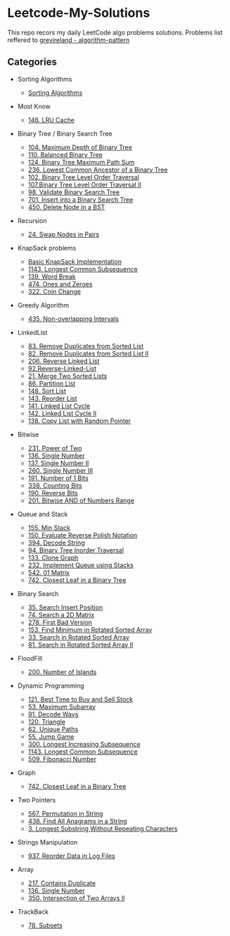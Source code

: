 # Leetcode-My-Solutions
This repo recors my daily LeetCode algo problems solutions.
Problems list reffered to [greyireland - algorithm-pattern](https://github.com/greyireland/algorithm-pattern)

## Categories
- Sorting Algorithms
    - [Sorting Algorithms](https://github.com/MarekZhang/Leetcode-My-Solutions/tree/master/Sorting%20Algorithms) 

- Most Know
    - [146. LRU Cache](https://github.com/MarekZhang/Leetcode-My-Solutions/tree/master/146.%20LRU%20Cache/src)

- Binary Tree / Binary Search Tree
    - [104. Maximum Depth of Binary Tree](https://github.com/MarekZhang/Leetcode-My-Solutions/tree/master/104.Maximum%20Depth%20of%20Binary%20Tree/src)
    - [110. Balanced Binary Tree](https://github.com/MarekZhang/Leetcode-My-Solutions/tree/master/110.Balanced%20Binary%20Tree/src)
    - [124. Binary Tree Maximum Path Sum](https://github.com/MarekZhang/Leetcode-My-Solutions/tree/master/124.%20Binary%20Tree%20Maximum%20Path%20Sum/src)
    - [236. Lowest Common Ancestor of a Binary Tree](https://github.com/MarekZhang/Leetcode-My-Solutions/tree/master/236.Lowest%20Common%20Ancestor%20of%20a%20Binary%20Tree/src)
    - [102. Binary Tree Level Order Traversal](https://github.com/MarekZhang/Leetcode-My-Solutions/tree/master/102.Binary%20Tree%20Level%20Order%20Traversal/src)
    - [107.Binary Tree Level Order Traversal II](https://github.com/MarekZhang/Leetcode-My-Solutions/tree/master/107.Binary%20Tree%20Level%20Order%20Traversal%20II/src)
    - [98. Validate Binary Search Tree](https://github.com/MarekZhang/Leetcode-My-Solutions/tree/master/98.Validate%20Binary%20Search%20Tree/src)
    - [701. Insert into a Binary Search Tree](https://github.com/MarekZhang/Leetcode-My-Solutions/tree/master/701.%20Insert%20into%20a%20Binary%20Search%20Tree/src)
    - [450. Delete Node in a BST](https://github.com/MarekZhang/Leetcode-My-Solutions/tree/master/450.Delete%20Node%20in%20a%20BST/src)

- Recursion
    - [24. Swap Nodes in Pairs](https://github.com/MarekZhang/Leetcode-My-Solutions/tree/master/24.Swap%20Nodes%20in%20Pairs/src)

- KnapSack problems
    - [Basic KnapSack Implementation](https://github.com/MarekZhang/Leetcode-My-Solutions/tree/master/DP%20Knapsack%20Problem/src)
    - [1143. Longest Common Subsequence](https://github.com/MarekZhang/Leetcode-My-Solutions/tree/master/1143.%20Longest%20Common%20Subsequence/src)
    - [139. Word Break](https://github.com/MarekZhang/Leetcode-My-Solutions/tree/master/139.%20Word%20Break/src)
    - [474. Ones and Zeroes](https://github.com/MarekZhang/Leetcode-My-Solutions/tree/master/474.%20Ones%20and%20Zeroes/src)
    - [322. Coin Change](https://github.com/MarekZhang/Leetcode-My-Solutions/tree/master/322.%20Coin%20Change/src)


- Greedy Algorithm
    - [435. Non-overlapping Intervals](https://github.com/MarekZhang/Leetcode-My-Solutions/tree/master/435.%20Non-overlapping%20Intervals/src)
  
  
- LinkedList
    - [83. Remove Duplicates from Sorted List](https://github.com/MarekZhang/Leetcode-My-Solutions/tree/master/83.Remove-Duplicated-List/src)
    - [82. Remove Duplicates from Sorted List II](https://github.com/MarekZhang/Leetcode-My-Solutions/tree/master/82.Remove-Duplicate-From-Sorted-List-II/src)
    - [206. Reverse Linked List](https://github.com/MarekZhang/Leetcode-My-Solutions/tree/master/206.Reverse-Linked-List/src)
    - [92.Reverse-Linked-List](https://github.com/MarekZhang/Leetcode-My-Solutions/tree/master/92.Reverse-Linked-List/src)
    - [21. Merge Two Sorted Lists](https://github.com/MarekZhang/Leetcode-My-Solutions/tree/master/21.%20Merge%20Two%20Sorted%20Lists/src)
    - [86. Partition List](https://github.com/MarekZhang/Leetcode-My-Solutions/tree/master/86.Partition-List/src)
    - [148. Sort List](https://github.com/MarekZhang/Leetcode-My-Solutions/tree/master/148.Sort%20List/src)
    - [143. Reorder List](https://github.com/MarekZhang/Leetcode-My-Solutions/tree/master/143.Reorder%20List/src)
    - [141. Linked List Cycle](https://github.com/MarekZhang/Leetcode-My-Solutions/tree/master/141.%20Linked%20List%20Cycle/src)
    - [142. Linked List Cycle II](https://github.com/MarekZhang/Leetcode-My-Solutions/tree/master/142.%20Linked%20List%20Cycle%20II/src)
    - [138. Copy List with Random Pointer](https://github.com/MarekZhang/Leetcode-My-Solutions/tree/master/138.%20Copy%20List%20with%20Random%20Pointer)

- Bitwise
    - [231. Power of Two](https://github.com/MarekZhang/Leetcode-My-Solutions/tree/master/231.%20Power%20of%20Two/src)
    - [136. Single Number](https://github.com/MarekZhang/Leetcode-My-Solutions/tree/master/136.%20Single%20Number/src)
    - [137. Single Number II](https://github.com/MarekZhang/Leetcode-My-Solutions/tree/master/137.%20Single%20Number%20II/src)
    - [260. Single Number III](https://github.com/MarekZhang/Leetcode-My-Solutions/tree/master/260.%20Single%20Number%20III/src)
    - [191. Number of 1 Bits](https://github.com/MarekZhang/Leetcode-My-Solutions/tree/master/191.%20Number%20of%201%20Bits/src)
    - [338. Counting Bits](https://github.com/MarekZhang/Leetcode-My-Solutions/tree/master/338.%20Counting%20Bits/src)
    - [190. Reverse Bits](https://github.com/MarekZhang/Leetcode-My-Solutions/tree/master/190.%20Reverse%20Bits/src)
    - [201. Bitwise AND of Numbers Range]()

- Queue and Stack
    - [155. Min Stack](https://github.com/MarekZhang/Leetcode-My-Solutions/tree/master/155.%20Min%20Stack/src)
    - [150. Evaluate Reverse Polish Notation](https://github.com/MarekZhang/Leetcode-My-Solutions/tree/master/150.Evaluate%20Reverse%20Polish%20Notation)
    - [394. Decode String](https://github.com/MarekZhang/Leetcode-My-Solutions/tree/master/394.%20Decode%20String/src)
    - [94. Binary Tree Inorder Traversal](https://github.com/MarekZhang/Leetcode-My-Solutions/tree/master/94.Binary%20Tree%20Inorder%20Traversal/src)
    - [133. Clone Graph](https://github.com/MarekZhang/Leetcode-My-Solutions/tree/master/133.%20Clone%20Graph/src)
    - [232. Implement Queue using Stacks](https://github.com/MarekZhang/Leetcode-My-Solutions/tree/master/232.%20Implement%20Queue%20using%20Stacks/src`)
    - [542. 01 Matrix](https://github.com/MarekZhang/Leetcode-My-Solutions/tree/master/542.%2001%20Matrix/src)
    - [742. Closest Leaf in a Binary Tree]()

- Binary Search
    - [35. Search Insert Position](https://github.com/MarekZhang/Leetcode-My-Solutions/tree/master/35.%20Search%20Insert%20Position/src)
    - [74. Search a 2D Matrix](https://github.com/MarekZhang/Leetcode-My-Solutions/tree/master/74.%20Search%20a%202D%20Matrix/src)
    - [278. First Bad Version](https://github.com/MarekZhang/Leetcode-My-Solutions/tree/master/278.%20First%20Bad%20Version/src)
    - [153. Find Minimum in Rotated Sorted Array](https://github.com/MarekZhang/Leetcode-My-Solutions/tree/master/153.%20Find%20Minimum%20in%20Rotated%20Sorted%20Array/src)
    - [33. Search in Rotated Sorted Array](https://github.com/MarekZhang/Leetcode-My-Solutions/tree/master/33.%20Search%20in%20Rotated%20Sorted%20Array/src)
    - [81. Search in Rotated Sorted Array II](https://github.com/MarekZhang/Leetcode-My-Solutions/tree/master/81.%20Search%20in%20Rotated%20Sorted%20Array%20II/src)

- FloodFill
    - [200. Number of Islands](https://github.com/MarekZhang/Leetcode-My-Solutions/tree/master/200.Number%20of%20Islands)

- Dynamic Programming
    - [121. Best Time to Buy and Sell Stock](https://github.com/MarekZhang/Leetcode-My-Solutions/tree/master/121.%20Best%20Time%20to%20Buy%20and%20Sell%20Stock/src)
    - [53. Maximum Subarray](https://github.com/MarekZhang/Leetcode-My-Solutions/tree/master/53.%20Maximum%20Subarray/src)
    - [91. Decode Ways](https://github.com/MarekZhang/Leetcode-My-Solutions/tree/master/91.Decode%20Ways/src)
    - [120. Triangle](https://github.com/MarekZhang/Leetcode-My-Solutions/tree/master/120.Triangle/src)
    - [62. Unique Paths](https://github.com/MarekZhang/Leetcode-My-Solutions/tree/master/62.Unique%20Paths/src)
    - [55. Jump Game](https://github.com/MarekZhang/Leetcode-My-Solutions/tree/master/55.%20Jump%20Game/src)
    - [300. Longest Increasing Subsequence](https://github.com/MarekZhang/Leetcode-My-Solutions/tree/master/300.%20Longest%20Increasing%20Subsequence/src)
    - [1143. Longest Common Subsequence](https://github.com/MarekZhang/Leetcode-My-Solutions/tree/master/1143.%20Longest%20Common%20Subsequence/src)
    - [509. Fibonacci Number]()

- Graph
    - [742. Closest Leaf in a Binary Tree](https://github.com/MarekZhang/Leetcode-My-Solutions/tree/master/742.%20Closest%20Leaf%20in%20a%20Binary%20Tree/src)

- Two Pointers
    - [567. Permutation in String](https://github.com/MarekZhang/Leetcode-My-Solutions/tree/master/742.%20Closest%20Leaf%20in%20a%20Binary%20Tree/src)
    - [438. Find All Anagrams in a String](https://github.com/MarekZhang/Leetcode-My-Solutions/tree/master/438.Find-All-Anagrams/src)
    - [3. Longest Substring Without Repeating Characters](https://github.com/MarekZhang/Leetcode-My-Solutions/tree/master/3.%20Longest%20Substring%20Without%20Repeating%20Characters/src)
  
- Strings Manipulation
    - [937. Reorder Data in Log Files](https://github.com/MarekZhang/Leetcode-My-Solutions/tree/master/937.%20Reorder%20Data%20in%20Log%20Files/src)

- Array
    - [217. Contains Duplicate](https://github.com/MarekZhang/Leetcode-My-Solutions/tree/master/217.Contains-Duplicate/src)
    - [136. Single Number](https://github.com/MarekZhang/Leetcode-My-Solutions/tree/master/136.%20Single%20Number/src)
    - [350. Intersection of Two Arrays II](https://github.com/MarekZhang/Leetcode-My-Solutions/tree/master/350.%20Intersection%20of%20Two%20Arrays%20II/src)

- TrackBack
    - [78. Subsets](https://github.com/MarekZhang/Leetcode-My-Solutions/tree/master/78.Subsets/src)
